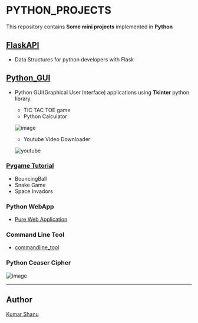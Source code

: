 
# PYTHON_PROJECTS

This repository contains **Some mini projects** implemented in **Python**

## [FlaskAPI](FlaskAPI)

* Data Structures for python developers with Flask

## [Python_GUI](Python_GUI)

* Python GUI(Graphical User Interface) applications using **Tkinter** python library.
  * TIC TAC TOE game
  * Python Calculator

  ![image](Python_GUI/PYTHON%20CALCULATOR/calc.png)

  * Youtube Video Downloader

  ![youtube](YoutubeDownloader/Screenshot.png)

### [Pygame Tutorial](Pygame_tutorial)

* BouncingBall
* Snake Game
* Space Invadors

### Python WebApp

* [Pure Web Application](python_webapp/README.md)

### Command Line Tool

* [commandline_tool](commandline_tool/Command%20Line%20Tool.ipynb)

### Python Ceaser Cipher

![image](https://user-images.githubusercontent.com/68952200/136580945-a477e47e-52aa-41e1-9459-c51f3eee4077.png)


---

## Author

[Kumar Shanu](https://github.com/its-Kumar/)
